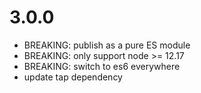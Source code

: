 # 3.0.0
* BREAKING: publish as a pure ES module
* BREAKING: only support node >= 12.17
* BREAKING: switch to es6 everywhere
* update tap dependency
